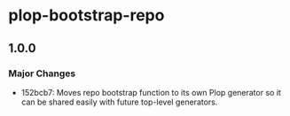# plop-bootstrap-repo

## 1.0.0

### Major Changes

- 152bcb7: Moves repo bootstrap function to its own Plop generator so it can be shared easily with future top-level generators.
